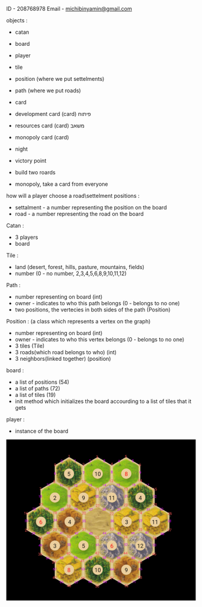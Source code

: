 ID - 208768978
Email - michibinyamin@gmail.com



objects :

- catan
- board
- player
- tile
- position (where we put settelments)
- path (where we put roads)
- card
- development card (card) פיתוח
- resources card (card) משאב
- monopoly card (card)


- night
- victory point
- build two roards
- monopoly, take a card from everyone


how will a player choose a road\settelment positions :
- settalment - a number representing the position on the board
- road - a number representing the road on the board

Catan : 
- 3 players
- board

Tile :
- land (desert, forest, hills, pasture, mountains, fields)
- number (0 - no number, 2,3,4,5,6,8,9,10,11,12)

Path : 
- number representing on board (int)
- owner - indicates to who this path belongs (0 - belongs to no one)
- two positions, the vertecies in both sides of the path (Position)

Position : (a class which represents a vertex on the graph)
- number representing on board (int)
- owner - indicates to who this vertex belongs (0 - belongs to no one)
- 3 tiles   (Tile)
- 3 roads(which road belongs to who)    (int)
- 3 neighbors(linked together)  (position)


board :
- a list of positions   (54)
- a list of paths       (72)
- a list of tiles       (19)
- init method which initializes the board accourding to a list of tiles that it gets

player :
- instance of the board


![alt text](1000195580.png)
